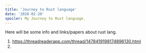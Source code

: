```yaml
---
title: 'Journey to Rust language'
date: '2020-02-20'
spoiler: My Journey to Rust language.
---
```


Here will be some info and links/papers about rust lang.

1. https://threadreaderapp.com/thread/1478419198174896130.html
2. 
